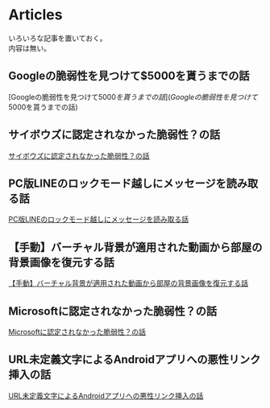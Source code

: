 # Articles
いろいろな記事を置いておく。  
内容は無い。  

## Googleの脆弱性を見つけて$5000を貰うまでの話
[Googleの脆弱性を見つけて$5000を貰うまでの話](Googleの脆弱性を見つけて$5000を貰うまでの話)

## サイボウズに認定されなかった脆弱性？の話
[サイボウズに認定されなかった脆弱性？の話](サイボウズに認定されなかった脆弱性？の話)

## PC版LINEのロックモード越しにメッセージを読み取る話
[PC版LINEのロックモード越しにメッセージを読み取る話](PC版LINEのロックモード越しにメッセージを読み取る話)

## 【手動】バーチャル背景が適用された動画から部屋の背景画像を復元する話
[【手動】バーチャル背景が適用された動画から部屋の背景画像を復元する話](【手動】バーチャル背景が適用された動画から部屋の背景画像を復元する話)

## Microsoftに認定されなかった脆弱性？の話
[Microsoftに認定されなかった脆弱性？の話](Microsoftに認定されなかった脆弱性？の話)

## URL未定義文字によるAndroidアプリへの悪性リンク挿入の話
[URL未定義文字によるAndroidアプリへの悪性リンク挿入の話](URL未定義文字によるAndroidアプリへの悪性リンク挿入の話)
